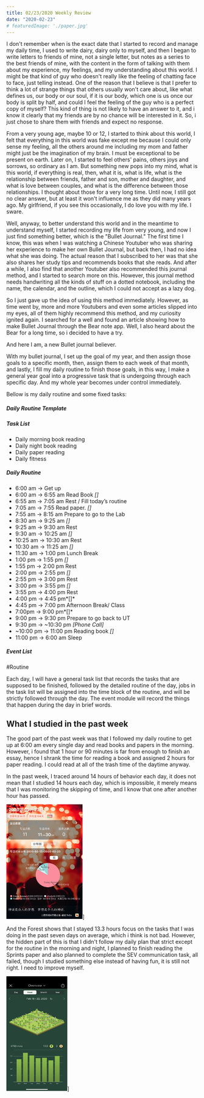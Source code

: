 ```yaml
---
title: 02/23/2020 Weekly Review
date: "2020-02-23"
# featuredImage: './paper.jpg'
---
```


I don't remember when is the exact date that I started to record and manage my daily time, I used to write dairy, dairy only to myself, and then I began to write letters to friends of mine, not a single letter, but notes as a series to the best friends of mine, with the content in the form of talking with them about my experience, my feelings, and my understanding about this world. I might be that kind of guy who doesn't really like the feeling of chatting face to face, just telling instead. One of the reason that I believe is that I prefer to think a lot of strange things that others usually won't care about, like what defines us, our body or our soul, if it is our body, which one is us once our body is split by half, and could I feel the feeling of the guy who is a perfect copy of myself? This kind of thing is not likely to have an answer to it, and i know it clearly that my friends are by no chance will be interested in it. So, i just chose to share them with friends and expect no response. 

From a very young age, maybe 10 or 12, I started to think about this world, I felt that everything in this world was fake except me because I could only sense my feeling, all the others around me including my mom and father might just be the imagination of my brain. I must be exceptional to be present on earth. Later on, I started to feel others' pains, others joys and sorrows, so ordinary as I am. But something new pops into my mind, what is this world, if everything is real, then, what it is, what is life, what is the relationship between friends, father and son, mother and daughter, and what is love between couples, and what is the difference between those relationships. I thought about those for a very long time. Until now, I still got no clear answer, but at least it won't influence me as they did many years ago. My girlfriend, if you see this occasionally, I do love you with my life. I sware.

Well, anyway, to better understand this world and in the meantime to understand myself, I started recording my life from very young, and now  I just find something better, which is the "Bullet Journal." The first time I know, this was when I was watching a Chinese Youtuber who was sharing her experience to make her own Bullet Journal, but back then, I had no idea what she was doing. The actual reason that I subscribed to her was that she also shares her study tips and recommends books that she reads. And after a while, I also find that another Youtuber also recommended this journal method, and I started to search more on this. However, this journal method needs handwriting all the kinds of stuff on a dotted notebook, including the name, the calendar, and the outline, which I could not accept as a lazy dog.

So I just gave up the idea of using this method immediately. However, as time went by, more and more Youtubers and even some articles slipped into my eyes, all of them highly recommend this method, and my curiosity ignited again. I searched for a well and found an article showing how to make Bullet Journal through the Bear note app. Well, I also heard about the Bear for a long time, so i decided to have a try. 

And here I am, a new Bullet journal believer.

With my bullet journal, I set up the goal of my year, and then assign those goals to a specific month, then, assign them to each week of that month, and lastly, I fill my daily routine to finish those goals, in this way, I make a general year goal into a progressive task that is undergoing through each specific day. And my whole year becomes under control immediately. 

Bellow is my daily routine and some fixed tasks:

##### Daily Routine Template
##### Task List
- Daily morning book reading
- Daily night book reading
- Daily paper reading
- Daily fitness

##### Daily Routine
- 6:00 am -> Get up
- 6:00 am -> 6:55 am Read Book *[]*
- 6:55 am -> 7:05 am Rest / Fill today’s routine
- 7:05 am -> 7:55 Read paper. *[]*
- 7:55 am -> 8:15 am Prepare to go to the Lab
- 8:30 am -> 9:25 am *[]*
- 9:25 am -> 9:30 am Rest
- 9:30 am -> 10:25 am *[]*
- 10:25 am -> 10:30 am Rest
- 10:30 am -> 11:25 am *[]*
- 11:30 am -> 1:00 pm Lunch Break
- 1:00 pm -> 1:55 pm *[]*
- 1:55 pm -> 2:00 pm Rest
- 2:00 pm -> 2:55 pm *[]*
- 2:55 pm -> 3:00 pm Rest
- 3:00 pm -> 3:55 pm *[]*
- 3:55 pm -> 4:00 pm Rest
- 4:00 pm -> 4:45 pm*[]*
- 4:45 pm -> 7:00 pm Afternoon Break/ Class
- 7:00pm -> 9:00 pm*[]*
- 9:00 pm -> 9:30 pm Prepare to go back to UT
- 9:30 pm -> ~10:30 pm *[Phone Call]*
- ~10:00 pm  -> 11:00 pm Reading book *[]*
- 11:00 pm -> 6:00 am Sleep

##### Event List

#Routine 

Each day, I will have a general task list that records the tasks that are supposed to be finished, followed by the detailed routine of the day, jobs in the task list will be assigned into the time block of the routine, and will be strictly followed through the day. The event module will record the things that happen during the day in brief words.

## What I studied in the past week

The good part of the past week was that I followed my daily routine to get up at 6:00 am every single day and read books and papers in the morning. However, i found that 1 hour or 90 minutes is far from enough to finish an essay, hence I shrank the time for reading a book and assigned 2 hours for paper reading. I could read at all of the trash time of the daytime anyway.

In the past week, I traced around 14 hours of behavior each day, it does not mean that I studied 14 hours each day, which is impossible, it merely means that I was monitoring the skipping of time, and I know that one after another hour has passed.

<img src="./IMG_9DAC2EC00BDF-1.jpeg" width="200" height="300">]

And the Forest shows that I stayed 13.3 hours focus on the tasks that I was doing in the past seven days on average, which i think is not bad. However, the hidden part of this is that I didn't follow my daily plan that strict except for the routine in the morning and night, I planned to finish reading the Sprints paper and also planned to complete the SEV communication task, all failed, though I studied something else instead of having fun, it is still not right. I need to improve myself. 

<img src="./IMG_0148.PNG" width="160" height="300">]